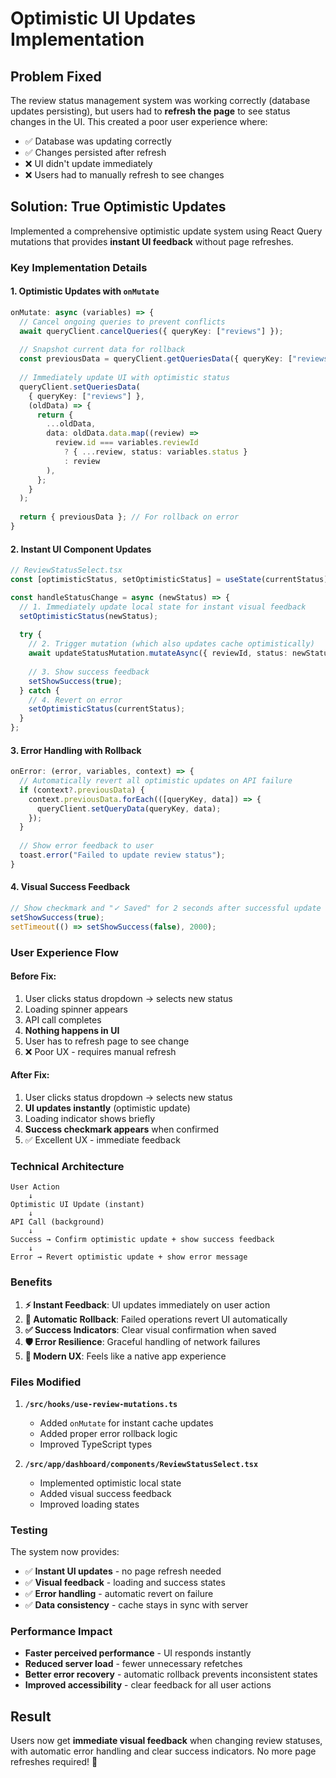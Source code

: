 # Optimistic UI Updates Implementation

## Problem Fixed

The review status management system was working correctly (database updates persisting), but users had to **refresh the page** to see status changes in the UI. This created a poor user experience where:

- ✅ Database was updating correctly
- ✅ Changes persisted after refresh
- ❌ UI didn't update immediately
- ❌ Users had to manually refresh to see changes

## Solution: True Optimistic Updates

Implemented a comprehensive optimistic update system using React Query mutations that provides **instant UI feedback** without page refreshes.

### Key Implementation Details

#### 1. **Optimistic Updates with `onMutate`**
```typescript
onMutate: async (variables) => {
  // Cancel ongoing queries to prevent conflicts
  await queryClient.cancelQueries({ queryKey: ["reviews"] });
  
  // Snapshot current data for rollback
  const previousData = queryClient.getQueriesData({ queryKey: ["reviews"] });
  
  // Immediately update UI with optimistic status
  queryClient.setQueriesData(
    { queryKey: ["reviews"] },
    (oldData) => {
      return {
        ...oldData,
        data: oldData.data.map((review) =>
          review.id === variables.reviewId
            ? { ...review, status: variables.status }
            : review
        ),
      };
    }
  );
  
  return { previousData }; // For rollback on error
}
```

#### 2. **Instant UI Component Updates**
```typescript
// ReviewStatusSelect.tsx
const [optimisticStatus, setOptimisticStatus] = useState(currentStatus);

const handleStatusChange = async (newStatus) => {
  // 1. Immediately update local state for instant visual feedback
  setOptimisticStatus(newStatus);
  
  try {
    // 2. Trigger mutation (which also updates cache optimistically)
    await updateStatusMutation.mutateAsync({ reviewId, status: newStatus });
    
    // 3. Show success feedback
    setShowSuccess(true);
  } catch {
    // 4. Revert on error
    setOptimisticStatus(currentStatus);
  }
};
```

#### 3. **Error Handling with Rollback**
```typescript
onError: (error, variables, context) => {
  // Automatically revert all optimistic updates on API failure
  if (context?.previousData) {
    context.previousData.forEach(([queryKey, data]) => {
      queryClient.setQueryData(queryKey, data);
    });
  }
  
  // Show error feedback to user
  toast.error("Failed to update review status");
}
```

#### 4. **Visual Success Feedback**
```typescript
// Show checkmark and "✓ Saved" for 2 seconds after successful update
setShowSuccess(true);
setTimeout(() => setShowSuccess(false), 2000);
```

### User Experience Flow

#### Before Fix:
1. User clicks status dropdown → selects new status
2. Loading spinner appears
3. API call completes
4. **Nothing happens in UI**
5. User has to refresh page to see change
6. ❌ Poor UX - requires manual refresh

#### After Fix:
1. User clicks status dropdown → selects new status
2. **UI updates instantly** (optimistic update)
3. Loading indicator shows briefly
4. **Success checkmark appears** when confirmed
5. ✅ Excellent UX - immediate feedback

### Technical Architecture

```
User Action
    ↓
Optimistic UI Update (instant)
    ↓
API Call (background)
    ↓
Success → Confirm optimistic update + show success feedback
    ↓
Error → Revert optimistic update + show error message
```

### Benefits

1. **⚡ Instant Feedback**: UI updates immediately on user action
2. **🔄 Automatic Rollback**: Failed operations revert UI automatically
3. **✅ Success Indicators**: Clear visual confirmation when saved
4. **🛡️ Error Resilience**: Graceful handling of network failures
5. **📱 Modern UX**: Feels like a native app experience

### Files Modified

1. **`/src/hooks/use-review-mutations.ts`**
   - Added `onMutate` for instant cache updates
   - Added proper error rollback logic
   - Improved TypeScript types

2. **`/src/app/dashboard/components/ReviewStatusSelect.tsx`**
   - Implemented optimistic local state
   - Added visual success feedback
   - Improved loading states

### Testing

The system now provides:
- ✅ **Instant UI updates** - no page refresh needed
- ✅ **Visual feedback** - loading and success states
- ✅ **Error handling** - automatic revert on failure
- ✅ **Data consistency** - cache stays in sync with server

### Performance Impact

- **Faster perceived performance** - UI responds instantly
- **Reduced server load** - fewer unnecessary refetches
- **Better error recovery** - automatic rollback prevents inconsistent states
- **Improved accessibility** - clear feedback for all user actions

## Result

Users now get **immediate visual feedback** when changing review statuses, with automatic error handling and clear success indicators. No more page refreshes required! 🎉